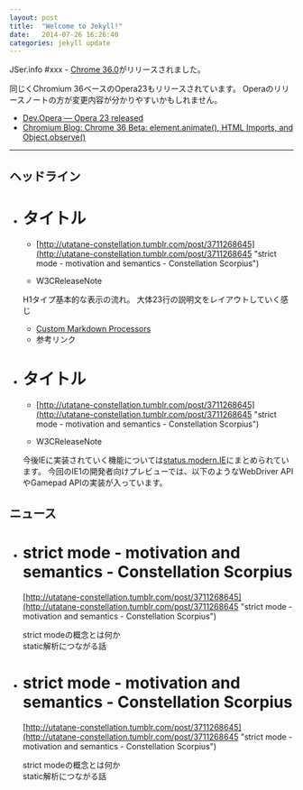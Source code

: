 ```yaml
---
layout: post
title:  "Welcome to Jekyll!"
date:   2014-07-26 16:26:40
categories: jekyll update
---
```


JSer.info #xxx - [Chrome 36.0](http://googlechromereleases.blogspot.jp/2014/07/stable-channel-update.html "Chrome 36.0.")がリリースされました。

同じくChromium 36ベースのOpera23もリリースされています。
Operaのリリースノートの方が変更内容が分かりやすいかもしれません。

* [Dev.Opera — Opera 23 released](http://dev.opera.com/blog/opera-23/ "Dev.Opera — Opera 23 released")
* [Chromium Blog: Chrome 36 Beta: element.animate(), HTML Imports, and Object.observe()](http://blog.chromium.org/2014/05/chrome-36-beta-elementanimate-html.html "Chromium Blog: Chrome 36 Beta: element.animate(), HTML Imports, and Object.observe()")

----

<h2 class="site-genre">ヘッドライン</h2>


- # タイトル
  - [http://utatane-constellation.tumblr.com/post/3711268645](http://utatane-constellation.tumblr.com/post/3711268645 "strict mode - motivation and semantics - Constellation Scorpius")
  - <p class="jser-tags jser-tag-icon"><span class="jser-tag">W3C</span><span class="jser-tag">ReleaseNote</span></p>
  
  H1タイプ基本的な表示の流れ。
  大体23行の説明文をレイアウトしていく感じ
  
  - [Custom Markdown Processors](http://jekyllrb.com/docs/configuration/#custom-markdown-processors "Custom Markdown Processors")
  - 参考リンク

- # タイトル
  - [http://utatane-constellation.tumblr.com/post/3711268645](http://utatane-constellation.tumblr.com/post/3711268645 "strict mode - motivation and semantics - Constellation Scorpius")
  - <p class="jser-tags jser-tag-icon"><span class="jser-tag">W3C</span><span class="jser-tag">ReleaseNote</span></p>

  
  今後IEに実装されていく機能については[status.modern.IE](http://status.modern.ie/ "Internet Explorer Web Platform Status and Roadmap - status.modern.IE")にまとめられています。
  今回のIE1の開発者向けプレビューでは、以下のようなWebDriver APIやGamepad APIの実装が入っています。


<h2 class="site-genre">ニュース</h2>

- # strict mode - motivation and semantics - Constellation Scorpius

  [http://utatane-constellation.tumblr.com/post/3711268645](http://utatane-constellation.tumblr.com/post/3711268645 "strict mode - motivation and semantics - Constellation Scorpius")
  
  strict modeの概念とは何か  
  static解析につながる話

- # strict mode - motivation and semantics - Constellation Scorpius

  [http://utatane-constellation.tumblr.com/post/3711268645](http://utatane-constellation.tumblr.com/post/3711268645 "strict mode - motivation and semantics - Constellation Scorpius")
  
  strict modeの概念とは何か  
  static解析につながる話
